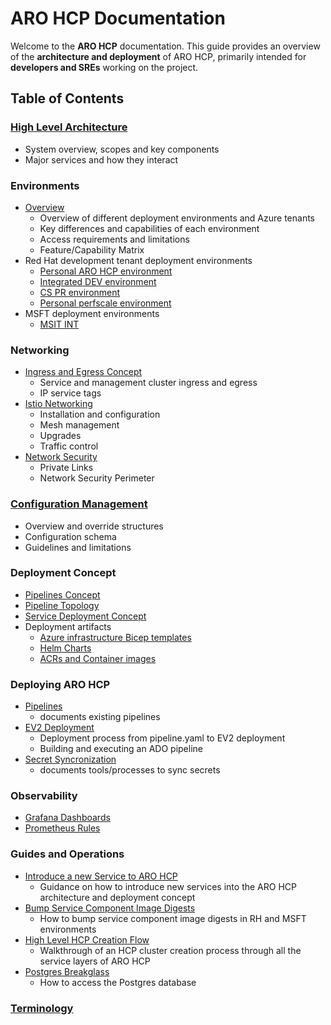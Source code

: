 # ARO HCP Documentation

Welcome to the **ARO HCP** documentation. This guide provides an overview of the **architecture and deployment** of ARO HCP, primarily intended for **developers and SREs** working on the project.

## Table of Contents

### [High Level Architecture](high-level-architecture.md)

- System overview, scopes and key components
- Major services and how they interact

### Environments

- [Overview](environments.md)
  - Overview of different deployment environments and Azure tenants
  - Key differences and capabilities of each environment
  - Access requirements and limitations
  - Feature/Capability Matrix
- Red Hat development tenant deployment environments
  - [Personal ARO HCP environment](personal-dev.md)
  - [Integrated DEV environment](integrated-dev.md)
  - [CS PR environment](cspr.md)
  - [Personal perfscale environment](perscale-deployment.md)
- MSFT deployment environments
  - [MSIT INT](environments.md#msit-corp-tenant-msft-int-tenant)

### Networking

- [Ingress and Egress Concept](ingress-egress.md)
  - Service and management cluster ingress and egress
  - IP service tags
- [Istio Networking](istio.md)
  - Installation and configuration
  - Mesh management
  - Upgrades
  - Traffic control
- [Network Security](network-security.md)
  - Private Links
  - Network Security Perimeter

### [Configuration Management](configuration.md)

- Overview and override structures
- Configuration schema
- Guidelines and limitations

### Deployment Concept

- [Pipelines Concept](pipeline-concept.md)
- [Pipeline Topology](pipeline-topology.md)
- [Service Deployment Concept](service-deployment-concept.md)
- Deployment artifacts
  - [Azure infrastructure Bicep templates](bicep.md)
  - [Helm Charts](service-deployment-concept.md#helm-chart)
  - [ACRs and Container images](acrs-and-images.md)

### Deploying ARO HCP

- [Pipelines](pipelines.md)
  - documents existing pipelines
- [EV2 Deployment](ev2-deployment.md)
  - Deployment process from pipeline.yaml to EV2 deployment
  - Building and executing an ADO pipeline
- [Secret Syncronization](secret-sync.md)
  - documents tools/processes to sync secrets

### Observability

- [Grafana Dashboards](grafana-dashboards.md)
- [Prometheus Rules](prometheus-rules.md)

### Guides and Operations

- [Introduce a new Service to ARO HCP](introduce-new-services.md)
  - Guidance on how to introduce new services into the ARO HCP architecture and deployment concept
- [Bump Service Component Image Digests](ops/bump-image-digests.md)
  - How to bump service component image digests in RH and MSFT environments
- [High Level HCP Creation Flow](ops/hcp-cluster-creation-flow.md)
  - Walkthrough of an HCP cluster creation process through all the service layers of ARO HCP
- [Postgres Breakglass](ops/postgres-breakglass.md)
  - How to access the Postgres database

### [Terminology](terminology.md)
